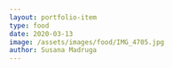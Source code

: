 ```yaml
---
layout: portfolio-item
type: food
date: 2020-03-13
image: /assets/images/food/IMG_4705.jpg
author: Susana Madruga
---
```


